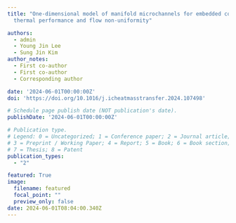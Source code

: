 ```yaml
---
title: "One-dimensional model of manifold microchannels for embedded cooling: Prediction of
  thermal performance and flow non-uniformity"

authors:
  - admin
  - Young Jin Lee
  - Sung Jin Kim
author_notes:
  - First co-author
  - First co-author
  - Corresponding author

date: '2024-06-01T00:00:00Z'
doi: 'https://doi.org/10.1016/j.icheatmasstransfer.2024.107498'

# Schedule page publish date (NOT publication's date).
publishDate: '2024-06-01T00:00:00Z'

# Publication type.
# Legend: 0 = Uncategorized; 1 = Conference paper; 2 = Journal article;
# 3 = Preprint / Working Paper; 4 = Report; 5 = Book; 6 = Book section;
# 7 = Thesis; 8 = Patent
publication_types:
  - "2"

featured: True
image:
  filename: featured
  focal_point: ""
  preview_only: false
date: 2024-06-01T08:04:00.340Z
---
```

